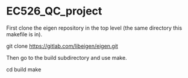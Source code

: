 # EC526_QC_project

First clone the eigen repository in the top level (the same directory this makefile is in).

git clone https://gitlab.com/libeigen/eigen.git

Then go to the build subdirectory and use make.

cd build
make

